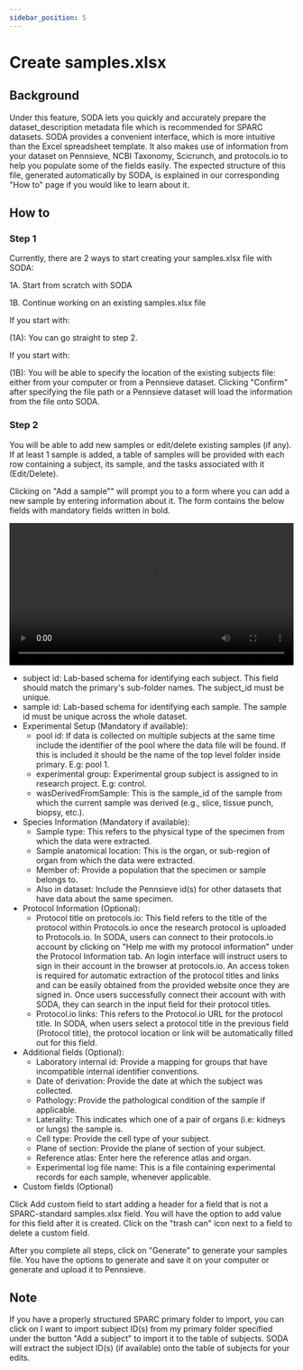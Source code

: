 ```yaml
---
sidebar_position: 5
---
```


# Create samples.xlsx

## Background

Under this feature, SODA lets you quickly and accurately prepare the dataset_description metadata file which is recommended for SPARC datasets. SODA provides a convenient interface, which is more intuitive than the Excel spreadsheet template. It also makes use of information from your dataset on Pennsieve, NCBI Taxonomy, Scicrunch, and protocols.io to help you populate some of the fields easily. The expected structure of this file, generated automatically by SODA, is explained in our corresponding "How to" page if you would like to learn about it.

## How to

### Step 1

Currently, there are 2 ways to start creating your samples.xlsx file with SODA:

1A. Start from scratch with SODA

1B. Continue working on an existing samples.xlsx file

If you start with:

(1A): You can go straight to step 2.

If you start with:

(1B): You will be able to specify the location of the existing subjects file: either from your computer or from a Pennsieve dataset. Clicking "Confirm" after specifying the file path or a Pennsieve dataset will load the information from the file onto SODA.

### Step 2

You will be able to add new samples or edit/delete existing samples (if any). If at least 1 sample is added, a table of samples will be provided with each row containing a subject, its sample, and the tasks associated with it (Edit/Delete).

Clicking on "Add a sample"" will prompt you to a form where you can add a new sample by entering information about it. The form contains the below fields with mandatory fields written in bold.

<video controls 
       width="100%" 
       src="https://github.com/fairdataihub/SODA-for-SPARC/raw/main/docs/documentation/Videos/Samples-interface.mp4" 
/>

- subject id: Lab-based schema for identifying each subject. This field should match the primary's sub-folder names. The subject_id must be unique.
- sample id: Lab-based schema for identifying each sample. The sample id must be unique across the whole dataset.
- Experimental Setup (Mandatory if available):
  - pool id: If data is collected on multiple subjects at the same time include the identifier of the pool where the data file will be found. If this is included it should be the name of the top level folder inside primary. E.g: pool 1.
  - experimental group: Experimental group subject is assigned to in research project. E.g: control.
  - wasDerivedFromSample: This is the sample_id of the sample from which the current sample was derived (e.g., slice, tissue punch, biopsy, etc.).
- Species Information (Mandatory if available):
  - Sample type: This refers to the physical type of the specimen from which the data were extracted.
  - Sample anatomical location: This is the organ, or sub-region of organ from which the data were extracted.
  - Member of: Provide a population that the specimen or sample belongs to.
  - Also in dataset: Include the Pennsieve id(s) for other datasets that have data about the same specimen.
- Protocol Information (Optional):
  - Protocol title on protocols.io: This field refers to the title of the protocol within Protocols.io once the research protocol is uploaded to Protocols.io. In SODA, users can connect to their protocols.io account by clicking on "Help me with my protocol information" under the Protocol Information tab. An login interface will instruct users to sign in their account in the browser at protocols.io. An access token is required for automatic extraction of the protocol titles and links and can be easily obtained from the provided website once they are signed in. Once users successfully connect their account with with SODA, they can search in the input field for their protocol titles.
  - Protocol.io links: This refers to the Protocol.io URL for the protocol title. In SODA, when users select a protocol title in the previous field (Protocol title), the protocol location or link will be automatically filled out for this field.
- Additional fields (Optional):
  - Laboratory internal id: Provide a mapping for groups that have incompatible internal identifier conventions.
  - Date of derivation: Provide the date at which the subject was collected.
  - Pathology: Provide the pathological condition of the sample if applicable.
  - Laterality: This indicates which one of a pair of organs (i.e: kidneys or lungs) the sample is.
  - Cell type: Provide the cell type of your subject.
  - Plane of section: Provide the plane of section of your subject.
  - Reference atlas: Enter here the reference atlas and organ.
  - Experimental log file name: This is a file containing experimental records for each sample, whenever applicable.
- Custom fields (Optional)

Click Add custom field to start adding a header for a field that is not a SPARC-standard samples.xlsx field. You will have the option to add value for this field after it is created. Click on the "trash can" icon next to a field to delete a custom field.

After you complete all steps, click on "Generate" to generate your samples file. You have the options to generate and save it on your computer or generate and upload it to Pennsieve.

## Note

If you have a properly structured SPARC primary folder to import, you can click on I want to import subject ID(s) from my primary folder specified under the button "Add a subject" to import it to the table of subjects. SODA will extract the subject ID(s) (if available) onto the table of subjects for your edits.
